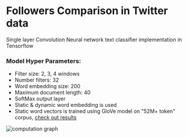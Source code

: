 # Followers Comparison in Twitter data

Single layer Convolution Neural network text classifier implementation in Tensorflow

### Model Hyper Parameters:

- Filter size: 2, 3, 4 windows
- Number filters: 32
- Word embedding size: 200
- Maximum document length: 40
- SoftMax output layer
- Static & dynamic word embedding is used
- Static word vectors is trained using GloVe model on "52M+ token" corpus, [check out results](https://raw.githubusercontent.com/kazemnejad/followers-comparison-in-twitter/cnn/outputs/pic.png)


![](https://raw.githubusercontent.com/kazemnejad/followers-comparison-in-twitter/cnn/outputs/graph.png "computation graph")
